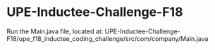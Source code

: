 # UPE-Inductee-Challenge-F18

Run the Main.java file, located at:
UPE-Inductee-Challenge-F18/upe_f18_inductee_coding_challenge/src/com/company/Main.java
